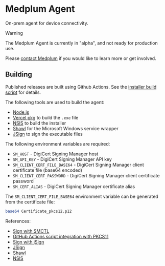# Medplum Agent

On-prem agent for device connectivity.

> [!WARNING]
> The Medplum Agent is currently in "alpha", and not ready for production use.
>
> Please [contact Medplum](mailto:hello@medplum.com) if you would like to learn more or get involved.

## Building

Published releases are built using Github Actions. See the [installer build script](../../scripts/build-agent-installer.sh) for details.

The following tools are used to build the agent:

- [Node.js](https://nodejs.org/en/)
- [Vercel pkg](https://github.com/vercel/pkg) to build the `.exe` file
- [NSIS](https://nsis.sourceforge.io/) to build the installer
- [Shawl](https://github.com/mtkennerly/shawl) for the Microsoft Windows service wrapper
- [JSign](https://ebourg.github.io/jsign/) to sign the executable files

The following environment variables are required:

- `SM_HOST` - DigiCert Signing Manager host
- `SM_API_KEY` - DigiCert Signing Manager API key
- `SM_CLIENT_CERT_FILE_BASE64` - DigiCert Signing Manager client certificate file (base64 encoded)
- `SM_CLIENT_CERT_PASSWORD` - DigiCert Signing Manager client certificate password
- `SM_CERT_ALIAS` - DigiCert Signing Manager certificate alias

The `SM_CLIENT_CERT_FILE_BASE64` environment variable can be generated from the certificate file:

```bash
base64 Certificate_pkcs12.p12
```

References:

- [Sign with SMCTL](https://docs.digicert.com/en/software-trust-manager/sign-with-digicert-signing-tools/sign-with-smctl.html)
- [GitHub Actions script integration with PKCS11](https://docs.digicert.com/en/software-trust-manager/ci-cd-integrations/script-integrations/github-actions-integration-with-pkcs11.html)
- [Sign with jSign](https://docs.digicert.com/en/software-trust-manager/signing-tools/jsign.html)
- [JSign](https://ebourg.github.io/jsign/)
- [Shawl](https://github.com/mtkennerly/shawl)
- [NSIS](https://nsis.sourceforge.io/)
